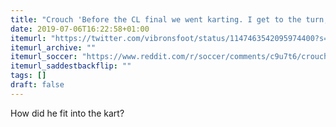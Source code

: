 ```yaml
---
title: "Crouch 'Before the CL final we went karting. I get to the turn, and I say to myself, 'I'm going to brake,' except my brakes are loose, I saw Xabi Alonso and Kuyt in front of me, and I asked myself the question, 'Who is the more important of the two?' So I ran into Kuyt."
date: 2019-07-06T16:22:58+01:00
itemurl: "https://twitter.com/vibronsfoot/status/1147463542095974400?s=21"
itemurl_archive: ""
itemurl_soccer: "https://www.reddit.com/r/soccer/comments/c9u7t6/crouch_before_the_cl_final_we_went_karting_i_get/"
itemurl_saddestbackflip: ""
tags: []
draft: false
---
```


How did he fit into the kart?
